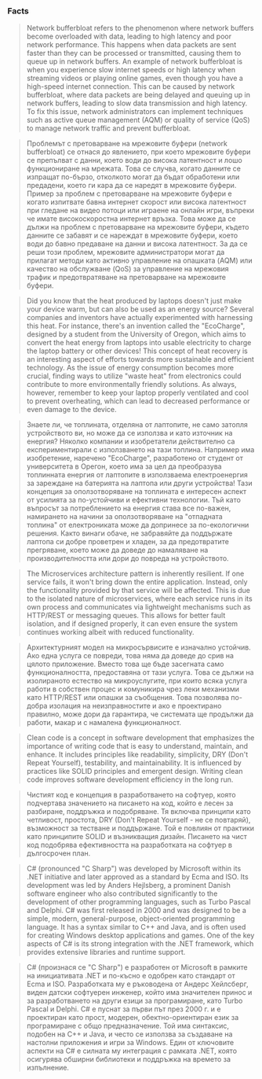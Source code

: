 ### Facts

>Network bufferbloat refers to the phenomenon where network buffers become overloaded with data, leading to high latency and poor network performance. This happens when data packets are sent faster than they can be processed or transmitted, causing them to queue up in network buffers.
>An example of network bufferbloat is when you experience slow internet speeds or high latency when streaming videos or playing online games, even though you have a high-speed internet connection. This can be caused by network bufferbloat, where data packets are being delayed and queuing up in network buffers, leading to slow data transmission and high latency. To fix this issue, network administrators can implement techniques such as active queue management (AQM) or quality of service (QoS) to manage network traffic and prevent bufferbloat.

>Проблемът с претоварване на мрежовите буфери (network bufferbloat) се отнася до явлението, при което мрежовите буфери се препълват с данни, което води до висока латентност и лошо функциониране на мрежата. Това се случва, когато данните се изпращат по-бързо, отколкото могат да бъдат обработени или предадени, което ги кара да се наредят в мрежовите буфери.
>Пример за проблем с претоварване на мрежовите буфери е когато изпитвате бавна интернет скорост или висока латентност при гледане на видео потоци или играене на онлайн игри, въпреки че имате високоскоростна интернет връзка. Това може да се дължи на проблем с претоварване на мрежовите буфери, където данните се забавят и се нареждат в мрежовите буфери, което води до бавно предаване на данни и висока латентност. За да се реши този проблем, мрежовите администратори могат да прилагат методи като активно управление на опашката (AQM) или качество на обслужване (QoS) за управление на мрежовия трафик и предотвратяване на претоварване на мрежовите буфери.

>Did you know that the heat produced by laptops doesn't just make your device warm, but can also be used as an energy source?
Several companies and inventors have actually experimented with harnessing this heat. For instance, there's an invention called the "EcoCharge", designed by a student from the University of Oregon, which aims to convert the heat energy from laptops into usable electricity to charge the laptop battery or other devices!
This concept of heat recovery is an interesting aspect of efforts towards more sustainable and efficient technology. As the issue of energy consumption becomes more crucial, finding ways to utilize "waste heat" from electronics could contribute to more environmentally friendly solutions.
As always, however, remember to keep your laptop properly ventilated and cool to prevent overheating, which can lead to decreased performance or even damage to the device.

>Знаете ли, че топлината, отделяна от лаптопите, не само затопля устройството ви, но може да се използва и като източник на енергия?
Няколко компании и изобретатели действително са експериментирали с използването на тази топлина. Например има изобретение, наречено "EcoCharge", разработено от студент от университета в Орегон, което има за цел да преобразува топлинната енергия от лаптопите в използваема електроенергия за зареждане на батерията на лаптопа или други устройства!
Тази концепция за оползотворяване на топлината е интересен аспект от усилията за по-устойчиви и ефективни технологии. Тъй като въпросът за потреблението на енергия става все по-важен, намирането на начини за оползотворяване на "отпадната топлина" от електрониката може да допринесе за по-екологични решения.
Както винаги обаче, не забравяйте да поддържате лаптопа си добре проветрен и хладен, за да предотвратите прегряване, което може да доведе до намаляване на производителността или дори до повреда на устройството.

>The Microservices architecture pattern is inherently resilient. If one service fails, it won't bring down the entire application. Instead, only the functionality provided by that service will be affected. This is due to the isolated nature of microservices, where each service runs in its own process and communicates via lightweight mechanisms such as HTTP/REST or messaging queues. This allows for better fault isolation, and if designed properly, it can even ensure the system continues working albeit with reduced functionality.

>Архитектурният модел на микросървисите е изначално устойчив. Ако една услуга се повреди, това няма да доведе до срив на цялото приложение. Вместо това ще бъде засегната само функционалността, предоставяна от тази услуга. Това се дължи на изолираното естество на микроуслугите, при които всяка услуга работи в собствен процес и комуникира чрез леки механизми като HTTP/REST или опашки за съобщения. Това позволява по-добра изолация на неизправностите и ако е проектирано правилно, може дори да гарантира, че системата ще продължи да работи, макар и с намалена функционалност.

>Clean code is a concept in software development that emphasizes the importance of writing code that is easy to understand, maintain, and enhance. It includes principles like readability, simplicity, DRY (Don't Repeat Yourself), testability, and maintainability. It is influenced by practices like SOLID principles and emergent design. Writing clean code improves software development efficiency in the long run.

>Чистият код е концепция в разработването на софтуер, която подчертава значението на писането на код, който е лесен за разбиране, поддръжка и подобряване. Тя включва принципи като четливост, простота, DRY (Don't Repeat Yourself - не се повтаряй), възможност за тестване и поддържане. Той е повлиян от практики като принципите SOLID и възникващия дизайн. Писането на чист код подобрява ефективността на разработката на софтуер в дългосрочен план.

>C# (pronounced "C Sharp") was developed by Microsoft within its .NET initiative and later approved as a standard by Ecma and ISO. Its development was led by Anders Hejlsberg, a prominent Danish software engineer who also contributed significantly to the development of other programming languages, such as Turbo Pascal and Delphi. C# was first released in 2000 and was designed to be a simple, modern, general-purpose, object-oriented programming language. It has a syntax similar to C++ and Java, and is often used for creating Windows desktop applications and games. One of the key aspects of C# is its strong integration with the .NET framework, which provides extensive libraries and runtime support.

>C# (произнася се "C Sharp") е разработен от Microsoft в рамките на инициативата .NET и по-късно е одобрен като стандарт от Ecma и ISO. Разработката му е ръководена от Андерс Хейлсберг, виден датски софтуерен инженер, който има значителен принос и за разработването на други езици за програмиране, като Turbo Pascal и Delphi. C# е пуснат за първи път през 2000 г. и е проектиран като прост, модерен, обектно-ориентиран език за програмиране с общо предназначение. Той има синтаксис, подобен на C++ и Java, и често се използва за създаване на настолни приложения и игри за Windows. Един от ключовите аспекти на C# е силната му интеграция с рамката .NET, която осигурява обширни библиотеки и поддръжка на времето за изпълнение.
